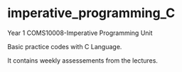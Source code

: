 # imperative_programming_C
Year 1 COMS10008-Imperative Programming Unit

Basic practice codes with C Language.

It contains weekly assessements from the lectures.
